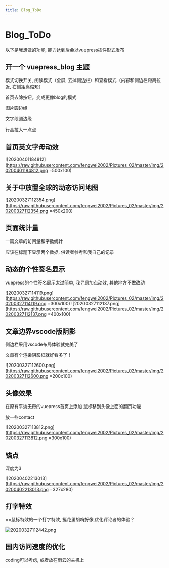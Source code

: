 ```yaml
---
title: Blog_ToDo
---
```


# Blog_ToDo 

以下是我想做的功能, 能力达到后会以vuepress插件形式发布

## 开一个 vuepress_blog 主题 <Badge text="首要任务"/>

模式切换开关, 阅读模式（全屏, 去掉侧边栏）和查看模式（内容和侧边栏距离拉近, 右侧距离缩短）

首页去除按钮。变成更像blog的模式

图片圆边缘

文字段圆边缘

行高拉大一点点



## 首页英文字母动效

![20200401184812](https://raw.githubusercontent.com/fengwei2002/Pictures_02/master/img/20200401184812.png =500x100)

## 关于中放置全球的动态访问地图

![20200327112354.png](https://raw.githubusercontent.com/fengwei2002/Pictures_02/master/img/20200327112354.png =450x200)

## 页面统计量

一篇文章的访问量和字数统计

应该在标题下显示两个数据, 供读者参考和我自己的记录

## 动态的个性签名显示

vuepress的个性签名展示太过简单, 我寻思加点动效, 其他地方不做改动

![20200327114119.png](https://raw.githubusercontent.com/fengwei2002/Pictures_02/master/img/20200327114119.png =300x100)
![20200327112137.png](https://raw.githubusercontent.com/fengwei2002/Pictures_02/master/img/20200327112137.png =400x100)


## 文章边界vscode版阴影

侧边栏采用vscode布局体验就完美了

文章有个渲染阴影框就好看多了！

![20200327112600.png](https://raw.githubusercontent.com/fengwei2002/Pictures_02/master/img/20200327112600.png =200x100)



## 头像效果

在原有平淡无奇的vuepress首页上添加 鼠标移到头像上面的翻页功能

放一些contact

![20200327113812.png](https://raw.githubusercontent.com/fengwei2002/Pictures_02/master/img/20200327113812.png =300x100)



## 锚点

深度为3

![20200402213013](https://raw.githubusercontent.com/fengwei2002/Pictures_02/master/img/20200402213013.png =327x280)

## 打字特效

==鼠标特效的一个打字特效, 挺花里胡哨好像,优化评论者的体验？

![20200327112442.png](https://raw.githubusercontent.com/fengwei2002/Pictures_02/master/img/20200327112442.png)

## 国内访问速度的优化

coding可以考虑, 或者放在雨云的主机上
